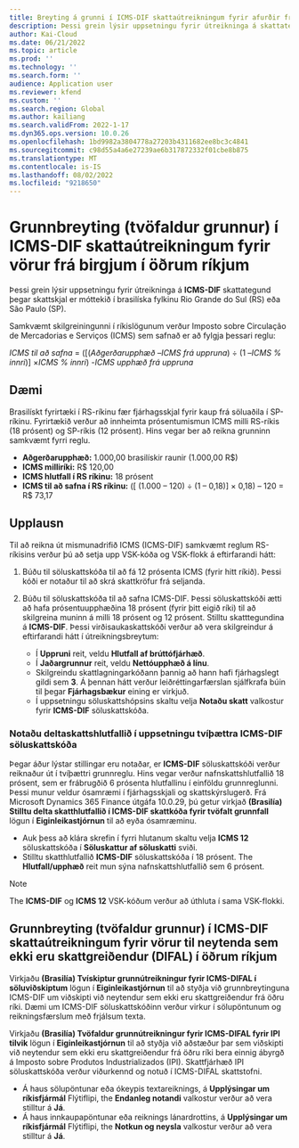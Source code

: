 ```yaml
---
title: Breyting á grunni í ICMS-DIF skattaútreikningum fyrir afurðir frá birgjum í öðrum ríkjum
description: Þessi grein lýsir uppsetningu fyrir útreikninga á skattategundinni ICMS-DIF þegar skattskjal er móttekið í Brasilíska fylkinu Rio Grande do Sul (RS) eða São Paulo (SP).
author: Kai-Cloud
ms.date: 06/21/2022
ms.topic: article
ms.prod: ''
ms.technology: ''
ms.search.form: ''
audience: Application user
ms.reviewer: kfend
ms.custom: ''
ms.search.region: Global
ms.author: kailiang
ms.search.validFrom: 2022-1-17
ms.dyn365.ops.version: 10.0.26
ms.openlocfilehash: 1bd9982a3804778a27203b4311682ee8bc3c4841
ms.sourcegitcommit: c98d55a4a6e27239ae6b317872332f01cbe8b875
ms.translationtype: MT
ms.contentlocale: is-IS
ms.lasthandoff: 08/02/2022
ms.locfileid: "9218650"
---
```

# <a name="basis-change-dual-base-in-icms-dif-tax-calculations-for-products-from-suppliers-in-other-states"></a>Grunnbreyting (tvöfaldur grunnur) í ICMS-DIF skattaútreikningum fyrir vörur frá birgjum í öðrum ríkjum

Þessi grein lýsir uppsetningu fyrir útreikninga á **ICMS-DIF** skattategund þegar skattskjal er móttekið í brasilíska fylkinu Rio Grande do Sul (RS) eða São Paulo (SP).

Samkvæmt skilgreiningunni í ríkislögunum verður Imposto sobre Circulação de Mercadorias e Serviços (ICMS) sem safnað er að fylgja þessari reglu:

*ICMS til að safna* = ([(*Aðgerðarupphæð* –*ICMS frá uppruna*) ÷ (1 –*ICMS % innri*)] ×*ICMS % innri*) -*ICMS upphæð frá uppruna*

## <a name="example"></a>Dæmi

Brasilískt fyrirtæki í RS-ríkinu fær fjárhagsskjal fyrir kaup frá söluaðila í SP-ríkinu. Fyrirtækið verður að innheimta prósentumismun ICMS milli RS-ríkis (18 prósent) og SP-ríkis (12 prósent). Hins vegar ber að reikna grunninn samkvæmt fyrri reglu.

- **Aðgerðarupphæð:** 1.000,00 brasilískir raunir (1.000,00 R$)
- **ICMS milliríki:** R$ 120,00
- **ICMS hlutfall í RS ríkinu:** 18 prósent
- **ICMS til að safna í RS ríkinu:** (\[ (1.000 – 120) ÷ (1 – 0,18)\] × 0,18) – 120 = R$ 73,17 

## <a name="resolution"></a>Upplausn

Til að reikna út mismunadrifið ICMS (ICMS-DIF) samkvæmt reglum RS-ríkisins verður þú að setja upp VSK-kóða og VSK-flokk á eftirfarandi hátt:

1. Búðu til söluskattskóða til að fá 12 prósenta ICMS (fyrir hitt ríkið). Þessi kóði er notaður til að skrá skattkröfur frá seljanda.
2. Búðu til söluskattskóða til að safna ICMS-DIF. Þessi söluskattskóði ætti að hafa prósentuupphæðina 18 prósent (fyrir þitt eigið ríki) til að skilgreina muninn á milli 18 prósent og 12 prósent. Stilltu skatttegundina á **ICMS-DIF**. Þessi virðisaukaskattskóði verður að vera skilgreindur á eftirfarandi hátt í útreikningsbreytum:

    - Í **Uppruni** reit, veldu **Hlutfall af brúttófjárhæð**.
    - Í **Jaðargrunnur** reit, veldu **Nettóupphæð á línu**.
    - Skilgreindu skattlagningarkóðann þannig að hann hafi fjárhagslegt gildi sem **3**. Á þennan hátt verður leiðréttingarfærslan sjálfkrafa búin til þegar **Fjárhagsbækur** eining er virkjuð.
    - Í uppsetningu söluskattshópsins skaltu velja **Notaðu skatt** valkostur fyrir **ICMS-DIF** söluskattskóða.

### <a name="use-the-delta-tax-rate-in-the-configuration-of-dual-base-icms-dif-sales-tax-codes"></a>Notaðu deltaskattshlutfallið í uppsetningu tvíþættra ICMS-DIF söluskattskóða

Þegar áður lýstar stillingar eru notaðar, er **ICMS-DIF** söluskattskóði verður reiknaður út í tvíþættri grunnreglu. Hins vegar verður nafnskattshlutfallið 18 prósent, sem er frábrugðið 6 prósenta hlutfallinu í einföldu grunnreglunni. Þessi munur veldur ósamræmi í fjárhagsskjali og skattskýrslugerð. Frá Microsoft Dynamics 365 Finance útgáfa 10.0.29, þú getur virkjað **(Brasilía) Stilltu delta skatthlutfallið í ICMS-DIF skattkóða fyrir tvöfalt grunnfall** lögun í **Eiginleikastjórnun** til að eyða ósamræminu.

- Auk þess að klára skrefin í fyrri hlutanum skaltu velja **ICMS 12** söluskattskóða í **Söluskattur af söluskatti** sviði.
- Stilltu skatthlutfallið **ICMS-DIF** söluskattskóða í 18 prósent. The **Hlutfall/upphæð** reit mun sýna nafnskattshlutfallið sem 6 prósent.

> [!NOTE]
> The **ICMS-DIF** og **ICMS 12** VSK-kóðum verður að úthluta í sama VSK-flokki.

## <a name="basis-change-dual-base-in-icms-dif-tax-calculations-for-products-to-non-taxpayer-consumers-difal-in-other-states"></a>Grunnbreyting (tvöfaldur grunnur) í ICMS-DIF skattaútreikningum fyrir vörur til neytenda sem ekki eru skattgreiðendur (DIFAL) í öðrum ríkjum

Virkjaðu **(Brasilía) Tvískiptur grunnútreikningur fyrir ICMS-DIFAL í söluviðskiptum** lögun í **Eiginleikastjórnun** til að styðja við grunnbreytinguna ICMS-DIF um viðskipti við neytendur sem ekki eru skattgreiðendur frá öðru ríki. Dæmi um ICMS-DIF söluskattskóðinn verður virkur í sölupöntunum og reikningsfærslum með frjálsum texta.

Virkjaðu **(Brasilía) Tvöfaldur grunnútreikningur fyrir ICMS-DIFAL fyrir IPI tilvik** lögun í **Eiginleikastjórnun** til að styðja við aðstæður þar sem viðskipti við neytendur sem ekki eru skattgreiðendur frá öðru ríki bera einnig ábyrgð á Imposto sobre Produtos Industrializados (IPI). Skattfjárhæð IPI söluskattskóða verður viðurkennd og notuð í ICMS-DIFAL skattstofni.

- Á haus sölupöntunar eða ókeypis textareiknings, á **Upplýsingar um ríkisfjármál** Flýtiflipi, the **Endanleg notandi** valkostur verður að vera stilltur á **Já**.
- Á haus innkaupapöntunar eða reiknings lánardrottins, á **Upplýsingar um ríkisfjármál** Flýtiflipi, the **Notkun og neysla** valkostur verður að vera stilltur á **Já**.

